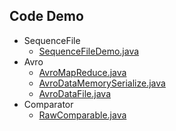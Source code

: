 ## Code Demo

+ SequenceFile
  - [SequenceFileDemo.java](https://github.com/kunSong/Hadoop/blob/master/SequenceFileDemo.java)
+ Avro
  - [AvroMapReduce.java]()
  - [AvroDataMemorySerialize.java]()
  - [AvroDataFile.java]()
+ Comparator
  - [RawComparable.java]()
